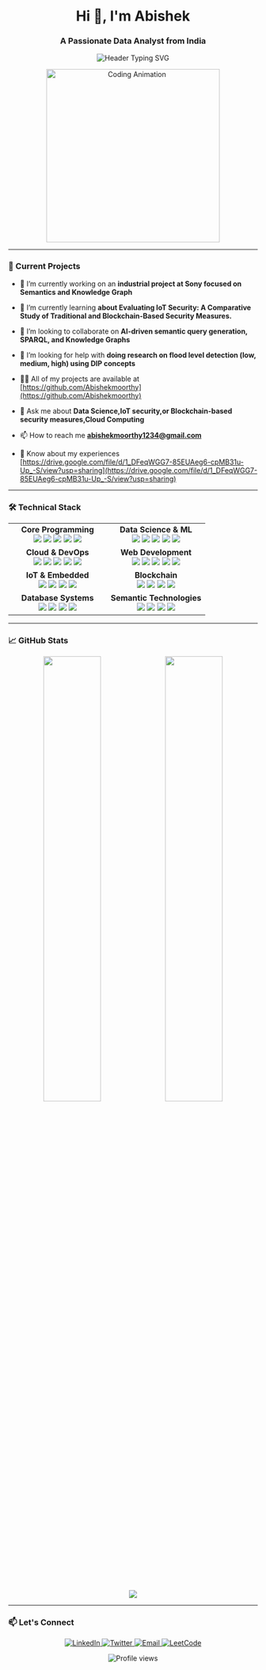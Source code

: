 <h1 align="center">Hi 👋, I'm Abishek</h1>
<h3 align="center">A Passionate Data Analyst from India</h3>

<p align="center">
  <img src="https://readme-typing-svg.herokuapp.com?font=Fira+Code&pause=1000&color=58A6FF&center=true&width=500&lines=Turning+Data+into+Insights;Semantic+Web+Developer" alt="Header Typing SVG">
</p>

<div align="center">
  <img src="https://i.pinimg.com/originals/81/17/8b/81178b47a8598f0c81c4799f2cdd4057.gif" width="350" alt="Coding Animation">
</div>

---

### 🔭 Current Projects

- 🔭 I’m currently working on an **industrial project at Sony focused on Semantics and Knowledge Graph**

- 🌱 I’m currently learning **about Evaluating IoT Security: A Comparative Study of Traditional and Blockchain-Based Security Measures.**

- 👯 I’m looking to collaborate on **AI-driven semantic query generation, SPARQL, and Knowledge Graphs**

- 🤝 I’m looking for help with **doing research on flood level detection (low, medium, high) using DIP concepts**

- 👨‍💻 All of my projects are available at [https://github.com/Abishekmoorthy](https://github.com/Abishekmoorthy)

- 💬 Ask me about **Data Science,IoT security,or Blockchain-based security measures,Cloud Computing**

- 📫 How to reach me **abishekmoorthy1234@gmail.com**

- 📄 Know about my experiences [https://drive.google.com/file/d/1_DFeqWGG7-85EUAeg6-cpMB31u-Up_-S/view?usp=sharing](https://drive.google.com/file/d/1_DFeqWGG7-85EUAeg6-cpMB31u-Up_-S/view?usp=sharing)

---

### 🛠️ Technical Stack

<table align="center">
  <tr>
    <td align="center" width="50%">
      <strong>Core Programming</strong><br>
      <img src="https://img.shields.io/badge/Python-3776AB?logo=python&logoColor=white">
      <img src="https://img.shields.io/badge/Java-007396?logo=java&logoColor=white">
      <img src="https://img.shields.io/badge/C++-00599C?logo=c%2B%2B&logoColor=white">
      <img src="https://img.shields.io/badge/JavaScript-F7DF1E?logo=javascript&logoColor=black">
      <img src="https://img.shields.io/badge/Solidity-363636?logo=solidity&logoColor=white">
    </td>
    <td align="center" width="50%">
      <strong>Data Science & ML</strong><br>
      <img src="https://img.shields.io/badge/Pandas-150458?logo=pandas&logoColor=white">
      <img src="https://img.shields.io/badge/NumPy-013243?logo=numpy&logoColor=white">
      <img src="https://img.shields.io/badge/Scikit Learn-F7931E?logo=scikitlearn">
      <img src="https://img.shields.io/badge/TensorFlow-FF6F00?logo=tensorflow">
      <img src="https://img.shields.io/badge/OpenCV-5C3EE8?logo=opencv">
    </td>
  </tr>
  <tr>
    <td align="center">
      <strong>Cloud & DevOps</strong><br>
      <img src="https://img.shields.io/badge/AWS-232F3E?logo=amazonaws">
      <img src="https://img.shields.io/badge/GCP-4285F4?logo=googlecloud">
      <img src="https://img.shields.io/badge/Docker-2496ED?logo=docker">
      <img src="https://img.shields.io/badge/Kubernetes-326CE5?logo=kubernetes">
      <img src="https://img.shields.io/badge/Terraform-7B42BC?logo=terraform">
    </td>
    <td align="center">
      <strong>Web Development</strong><br>
      <img src="https://img.shields.io/badge/React-61DAFB?logo=react">
      <img src="https://img.shields.io/badge/Node.js-339933?logo=nodedotjs">
      <img src="https://img.shields.io/badge/HTML5-E34F26?logo=html5">
      <img src="https://img.shields.io/badge/CSS3-1572B6?logo=css3">
      <img src="https://img.shields.io/badge/Postman-FF6C37?logo=postman">
    </td>
  </tr>
  <tr>
    <td align="center">
      <strong>IoT & Embedded</strong><br>
      <img src="https://img.shields.io/badge/Arduino-00979D?logo=arduino">
      <img src="https://img.shields.io/badge/Raspberry Pi-A22846?logo=raspberrypi">
      <img src="https://img.shields.io/badge/ESP32-E7352C?logo=espressif">
      <img src="https://img.shields.io/badge/MQTT-660066?logo=eclipsemosquitto">
    </td>
    <td align="center">
      <strong>Blockchain</strong><br>
      <img src="https://img.shields.io/badge/Ethereum-3C3C3D?logo=ethereum">
      <img src="https://img.shields.io/badge/Hyperledger-2F3134?logo=hyperledger">
      <img src="https://img.shields.io/badge/IPFS-65C2CB?logo=ipfs">
      <img src="https://img.shields.io/badge/Ganache-36D7B7?logo=ethereum">
    </td>
  </tr>
  <tr>
    <td align="center">
      <strong>Database Systems</strong><br>
      <img src="https://img.shields.io/badge/PostgreSQL-4169E1?logo=postgresql">
      <img src="https://img.shields.io/badge/MySQL-4479A1?logo=mysql">
      <img src="https://img.shields.io/badge/MongoDB-47A248?logo=mongodb">
      <img src="https://img.shields.io/badge/Neo4j-008CC1?logo=neo4j">
    </td>
    <td align="center">
      <strong>Semantic Technologies</strong><br>
      <img src="https://img.shields.io/badge/SPARQL-0598C8?logo=rdf">
      <img src="https://img.shields.io/badge/Protégé-0078D4?logo=protege">
      <img src="https://img.shields.io/badge/RDF-003B6F?logo=rdf">
      <img src="https://img.shields.io/badge/OWL-0078D4?logo=owl">
    </td>
  </tr>
</table>

---

### 📈 GitHub Stats

<p align="center">
  <img width="48%" src="https://github-readme-stats.vercel.app/api?username=abishekmoorthy&show_icons=true&theme=default&hide_border=true" />
  <img width="48%" src="https://github-readme-streak-stats.herokuapp.com/?user=abishekmoorthy&theme=default&hide_border=true" />
</p>

<p align="center">
  <img src="https://github-readme-stats.vercel.app/api/top-langs/?username=abishekmoorthy&layout=compact&theme=default&hide_border=true" />
</p>

---

### 📫 Let's Connect

<p align="center">
  <a href="https://linkedin.com/in/abishek-e">
    <img src="https://img.shields.io/badge/LinkedIn-0077B5?logo=linkedin&logoColor=white" alt="LinkedIn">
  </a>
  <a href="https://twitter.com/abishek59787942">
    <img src="https://img.shields.io/badge/Twitter-1DA1F2?logo=twitter&logoColor=white" alt="Twitter">
  </a>
  <a href="mailto:abishekmoorthy1234@gmail.com">
    <img src="https://img.shields.io/badge/Email-D14836?logo=gmail&logoColor=white" alt="Email">
  </a>
  <a href="https://leetcode.com/abishek">
    <img src="https://img.shields.io/badge/LeetCode-FFA116?logo=leetcode&logoColor=black" alt="LeetCode">
  </a>
</p>

<div align="center">
  <img src="https://komarev.com/ghpvc/?username=abishekmoorthy&label=Profile+Views&color=0e75b6&style=flat" alt="Profile views">
</div>
